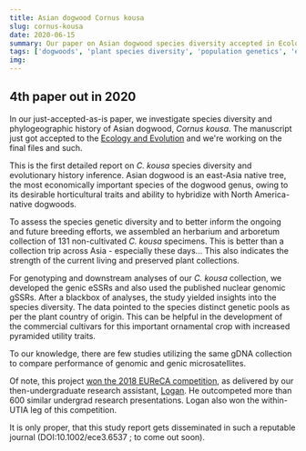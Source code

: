 ```yaml
---
title: Asian dogwood Cornus kousa 
slug: cornus-kousa
date: 2020-06-15
summary: Our paper on Asian dogwood species diversity accepted in Ecology and Evolution.
tags: ['dogwoods', 'plant species diversity', 'population genetics', 'evolutionary history']
img:
---
```


## 4th paper out in 2020

In our just-accepted-as-is paper, we investigate species diversity and phylogeographic history of Asian dogwood, _Cornus kousa_. The manuscript just got accepted to the [Ecology and Evolution](https://onlinelibrary.wiley.com/journal/20457758) and we're working on the final files and such. 

This is the first detailed report on _C. kousa_ species diversity and evolutionary history inference. Asian dogwood is an east-Asia native tree, the most economically important species of the dogwood genus, owing to its desirable horticultural traits and ability to hybridize with North America-native dogwoods.

 To assess the species genetic diversity and to better inform the ongoing and future breeding efforts, we assembled an herbarium and arboretum collection of 131 non-cultivated _C. kousa_ specimens. This is better than a collection trip across Asia - especially these days... This also indicates the strength of the current living and preserved plant collections.

 For genotyping and downstream analyses of our _C. kousa_ collection, we developed the genic eSSRs and also used the published nuclear genomic gSSRs. After a blackbox of analyses, the study yielded insights into the species diversity. The data pointed to the species distinct genetic pools as per the plant country of origin. This can be helpful in the development of the commercial cultivars for this important ornamental crop with increased pyramided utility traits. 
 
 To our knowledge, there are few studies utilizing the same gDNA collection to compare performance of genomic and genic microsatellites.

Of note, this project [won the 2018 EUReCA competition](https://eureca.utk.edu/photo-galleries/2018-event/), as delivered by our then-undergraduate research assistant, [Logan](https://eureca.utk.edu/wp-content/uploads/sites/32/2018/05/EUReCA-2018-Program-for-web.pdf). He outcompeted more than 600 similar undergrad research presentations. Logan also won the within-UTIA leg of this competition. 

It is only proper, that this study report gets disseminated in such a reputable journal (DOI:10.1002/ece3.6537 ; to come out soon).